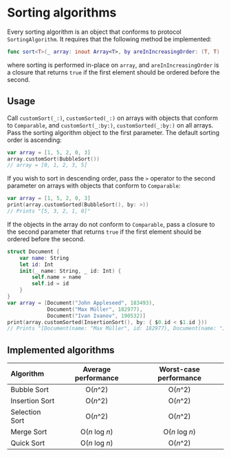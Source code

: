 #  Sorting algorithms

Every sorting algorithm is an object that conforms to protocol `SortingAlgorithm`. It requires that the following method be implemented:
```swift
func sort<T>(_ array: inout Array<T>, by areInIncreasingOrder: (T, T) -> Bool)
```
where sorting is performed in-place on `array`, and `areInIncreasingOrder` is a closure that returns `true` if the first element should be ordered before the second.

## Usage

Call `customSort(_:)`, `customSorted(_:)` on arrays with objects that conform to `Comparable`, and `customSort(_:by:)`, `customSorted(_:by:)` on all arrays. Pass the sorting algorithm object to the first parameter. The default sorting order is ascending:
```swift
var array = [1, 5, 2, 0, 3]
array.customSort(BubbleSort())
// array = [0, 1, 2, 3, 5]
```
If you wish to sort in descending order, pass the `>` operator to the second parameter on arrays with objects that conform to `Comparable`:
```swift
var array = [1, 5, 2, 0, 3]
print(array.customSorted(BubbleSort(), by: >))
// Prints "[5, 3, 2, 1, 0]"
```
If the objects in the array do not conform to `Comparable`, pass a closure to the second parameter that returns `true` if the first element should be ordered before the second.
```swift
struct Document {
    var name: String
    let id: Int
    init(_ name: String, _ id: Int) {
        self.name = name
        self.id = id
    }
}
var array = [Document("John Appleseed", 183493),
             Document("Max Müller", 182977),
             Document("Ivan Ivanov", 190532)]
print(array.customSorted(InsertionSort(), by: { $0.id < $1.id }))
// Prints "[Document(name: "Max Müller", id: 182977), Document(name: "John Appleseed", id: 183493), Document(name: "Ivan Ivanov", id: 190532)]"
```

## Implemented algorithms

Algorithm | Average performance | Worst-case performance
:---------- | :-----------------------: | :----------------------------:
Bubble Sort | O(*n*^2) | O(*n*^2)
Insertion Sort | O(*n*^2) | O(*n*^2)
Selection Sort | O(*n*^2) | O(*n*^2)
Merge Sort | O(*n* log *n*) | O(*n* log *n*)
Quick Sort | O(*n* log *n*) | O(*n*^2)

